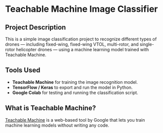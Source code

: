 # Teachable Machine Image Classifier

## Project Description  
This is a simple image classification project to recognize different types of drones — including fixed-wing, fixed-wing VTOL, multi-rotor, and single-rotor helicopter drones — using a machine learning model trained with Teachable Machine.

## Tools Used  
- **Teachable Machine** for training the image recognition model.  
- **TensorFlow / Keras** to export and run the model in Python.  
- **Google Colab** for testing and running the classification script.

##  What is Teachable Machine?  
[Teachable Machine](https://teachablemachine.withgoogle.com/) is a web-based tool by Google that lets you train machine learning models without writing any code.  
